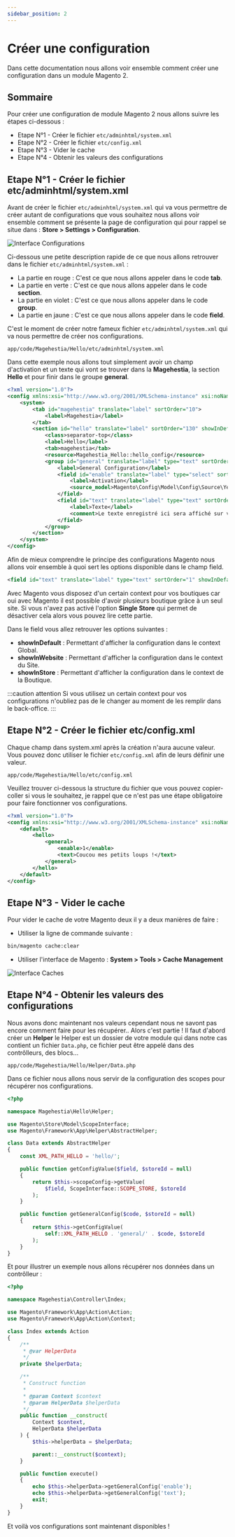 ```yaml
---
sidebar_position: 2
---
```


# Créer une configuration

Dans cette documentation nous allons voir ensemble comment créer une configuration dans un module Magento 2.

## Sommaire

Pour créer une configuration de module Magento 2 nous allons suivre les étapes ci-dessous :

- Etape N°1 - Créer le fichier `etc/adminhtml/system.xml`
- Etape N°2 - Créer le fichier `etc/config.xml`
- Etape N°3 - Vider le cache
- Etape N°4 - Obtenir les valeurs des configurations

## Etape N°1 - Créer le fichier etc/adminhtml/system.xml

Avant de créer le fichier `etc/adminhtml/system.xml` qui va vous permettre de créer autant de configurations que vous souhaitez nous allons voir ensemble comment se présente la page de configuration qui pour rappel se situe dans : **Store > Settings > Configuration**.

![Interface Configurations](./img/interface-configurations.png)

Ci-dessous une petite description rapide de ce que nous allons retrouver dans le fichier `etc/adminhtml/system.xml` :

- La partie en rouge : C'est ce que nous allons appeler dans le code **tab**.
- La partie en verte : C'est ce que nous allons appeler dans le code **section**.
- La partie en violet : C'est ce que nous allons appeler dans le code **group**.
- La partie en jaune : C'est ce que nous allons appeler dans le code **field**.


C'est le moment de créer notre fameux fichier `etc/adminhtml/system.xml` qui va nous permettre de créer nos configurations.

```file
app/code/Magehestia/Hello/etc/adminhtml/system.xml
```

Dans cette exemple nous allons tout simplement avoir un champ d'activation et un texte qui vont se trouver dans la **Magehestia**, la section **Hello** et pour finir dans le groupe **general**.

```xml title="etc/adminhtml/system.xml"
<?xml version="1.0"?>
<config xmlns:xsi="http://www.w3.org/2001/XMLSchema-instance" xsi:noNamespaceSchemaLocation="urn:magento:module:Magento_Config:etc/system_file.xsd">
    <system>
        <tab id="magehestia" translate="label" sortOrder="10">
            <label>Magehestia</label>
        </tab>
        <section id="hello" translate="label" sortOrder="130" showInDefault="1" showInWebsite="1" showInStore="1">
            <class>separator-top</class>
            <label>Hello</label>
            <tab>magehestia</tab>
            <resource>Magehestia_Hello::hello_config</resource>
            <group id="general" translate="label" type="text" sortOrder="10" showInDefault="1" showInWebsite="0" showInStore="0">
                <label>General Configuration</label>
                <field id="enable" translate="label" type="select" sortOrder="1" showInDefault="1" showInWebsite="0" showInStore="0">
                    <label>Activation</label>
                    <source_model>Magento\Config\Model\Config\Source\Yesno</source_model>
                </field>
                <field id="text" translate="label" type="text" sortOrder="1" showInDefault="1" showInWebsite="0" showInStore="0">
                    <label>Texte</label>
                    <comment>Le texte enregistré ici sera affiché sur votre page.</comment>
                </field>
            </group>
        </section>
    </system>
</config>
```

Afin de mieux comprendre le principe des configurations Magento nous allons voir ensemble à quoi sert les options disponible dans le champ field.

```xml
<field id="text" translate="label" type="text" sortOrder="1" showInDefault="1" showInWebsite="0" showInStore="0">
```

Avec Magento vous disposez d'un certain context pour vos boutiques car oui avec Magento il est possible d'avoir plusieurs boutique grâce à un seul site. Si vous n'avez pas activé l'option **Single Store** qui permet de désactiver cela alors vous pouvez lire cette partie.

Dans le field vous allez retrouver les options suivantes : 
- **showInDefault** : Permettant d'afficher la configuration dans le context Global.
- **showInWebsite** : Permettant d'afficher la configuration dans le context du Site.
- **showInStore** : Permettant d'afficher la configuration dans le context de la Boutique.

:::caution attention
Si vous utilisez un certain context pour vos configurations n'oubliez pas de le changer au moment de les remplir dans le back-office.
:::

## Etape N°2 - Créer le fichier etc/config.xml

Chaque champ dans system.xml après la création n'aura aucune valeur. Vous pouvez donc utiliser le fichier `etc/config.xml` afin de leurs définir une valeur.

```file
app/code/Magehestia/Hello/etc/config.xml
```

Veuillez trouver ci-dessous la structure du fichier que vous pouvez copier-coller si vous le souhaitez, je rappel que ce n'est pas une étape obligatoire pour faire fonctionner vos configurations.

```xml title="etc/config.xml"
<?xml version="1.0"?>
<config xmlns:xsi="http://www.w3.org/2001/XMLSchema-instance" xsi:noNamespaceSchemaLocation="urn:magento:module:Magento_Store:etc/config.xsd">
    <default>
        <hello>
            <general>
                <enable>1</enable>
                <text>Coucou mes petits loups !</text>
            </general>
        </hello>
    </default>
</config>
```

## Etape N°3 - Vider le cache

Pour vider le cache de votre Magento deux il y a deux manières de faire :
- Utiliser la ligne de commande suivante :
```bash
bin/magento cache:clear
```
- Utiliser l'interface de Magento : **System > Tools > Cache Management**

![Interface Caches](./img/interface-caches.png)

## Etape N°4 - Obtenir les valeurs des configurations

Nous avons donc maintenant nos valeurs cependant nous ne savont pas encore comment faire pour les récupérer.. Alors c'est partie !
Il faut d'abord créer un **Helper** le Helper est un dossier de votre module qui dans notre cas contient un fichier `Data.php`, ce fichier peut être appelé dans des contrôlleurs, des blocs...

```file
app/code/Magehestia/Hello/Helper/Data.php
```

Dans ce fichier nous allons nous servir de la configuration des scopes pour récupérer nos configurations.

```php title="Helper/Data.php"
<?php

namespace Magehestia\Hello\Helper;

use Magento\Store\Model\ScopeInterface;
use Magento\Framework\App\Helper\AbstractHelper;

class Data extends AbstractHelper
{
	const XML_PATH_HELLO = 'hello/';

	public function getConfigValue($field, $storeId = null)
	{
		return $this->scopeConfig->getValue(
			$field, ScopeInterface::SCOPE_STORE, $storeId
		);
	}

	public function getGeneralConfig($code, $storeId = null)
	{
		return $this->getConfigValue(
            self::XML_PATH_HELLO . 'general/' . $code, $storeId
        );
	}
}
```

Et pour illustrer un exemple nous allons récupérer nos données dans un contrôlleur :

```php
<?php

namespace Magehestia\Controller\Index;

use Magento\Framework\App\Action\Action;
use Magento\Framework\App\Action\Context;

class Index extends Action
{
    /**
     * @var HelperData
     */
	private $helperData;

    /**
     * Construct function
     *
     * @param Context $context
     * @param HelperData $helperData
     */
	public function __construct(
		Context $context,
		HelperData $helperData
	) {
		$this->helperData = $helperData;

		parent::__construct($context);
	}

	public function execute()
	{
		echo $this->helperData->getGeneralConfig('enable');
		echo $this->helperData->getGeneralConfig('text');
		exit;
	}
}
```

Et voilà vos configurations sont maintenant disponibles !